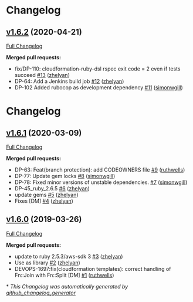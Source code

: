 # Changelog

## [v1.6.2](https://github.com/citizensadvice/cloudformation-ruby-dsl/tree/v1.6.2) (2020-04-21)

[Full Changelog](https://github.com/citizensadvice/cloudformation-ruby-dsl/compare/v1.6.1...v1.6.2)

**Merged pull requests:**

- fix/DP-110: cloudformation-ruby-dsl rspec exit code = 2 even if tests succeed [\#13](https://github.com/citizensadvice/cloudformation-ruby-dsl/pull/13) ([zhelyan](https://github.com/zhelyan))
- DP-64: Add a Jenkins build job [\#12](https://github.com/citizensadvice/cloudformation-ruby-dsl/pull/12) ([zhelyan](https://github.com/zhelyan))
- DP-102 Added rubocop as development dependency [\#11](https://github.com/citizensadvice/cloudformation-ruby-dsl/pull/11) ([simonwgill](https://github.com/simonwgill))

# Changelog

## [v1.6.1](https://github.com/citizensadvice/cloudformation-ruby-dsl/tree/v1.6.1) (2020-03-09)

[Full Changelog](https://github.com/citizensadvice/cloudformation-ruby-dsl/compare/v1.6.0...v1.6.1)

**Merged pull requests:**

- DP-63: Feat\(branch protection\): add CODEOWNERS file [\#9](https://github.com/citizensadvice/cloudformation-ruby-dsl/pull/9) ([ruthwells](https://github.com/ruthwells))
- DP-77: Update gem locks [\#8](https://github.com/citizensadvice/cloudformation-ruby-dsl/pull/8) ([simonwgill](https://github.com/simonwgill))
- DP-78: Fixed minor versions of unstable dependencies. [\#7](https://github.com/citizensadvice/cloudformation-ruby-dsl/pull/7) ([simonwgill](https://github.com/simonwgill))
- DP-45\_ruby\_2.6.5 [\#6](https://github.com/citizensadvice/cloudformation-ruby-dsl/pull/6) ([zhelyan](https://github.com/zhelyan))
- update gems [\#5](https://github.com/citizensadvice/cloudformation-ruby-dsl/pull/5) ([zhelyan](https://github.com/zhelyan))
- Fixes \[DM\] [\#4](https://github.com/citizensadvice/cloudformation-ruby-dsl/pull/4) ([zhelyan](https://github.com/zhelyan))

## [v1.6.0](https://github.com/citizensadvice/cloudformation-ruby-dsl/tree/v1.6.0) (2019-03-26)

[Full Changelog](https://github.com/citizensadvice/cloudformation-ruby-dsl/compare/v1.5.0...v1.6.0)

**Merged pull requests:**

- update to ruby 2.5.3/aws-sdk 3 [\#3](https://github.com/citizensadvice/cloudformation-ruby-dsl/pull/3) ([zhelyan](https://github.com/zhelyan))
- Use as library [\#2](https://github.com/citizensadvice/cloudformation-ruby-dsl/pull/2) ([zhelyan](https://github.com/zhelyan))
- DEVOPS-1697:fix\(cloudformation templates\): correct handling of Fn::Join with Fn::Split \[DM\] [\#1](https://github.com/citizensadvice/cloudformation-ruby-dsl/pull/1) ([ruthwells](https://github.com/ruthwells))



\* *This Changelog was automatically generated by [github_changelog_generator](https://github.com/github-changelog-generator/github-changelog-generator)*
